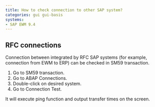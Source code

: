 ```yaml
---
title: How to check connection to other SAP system?
categories: gui gui-basis
systems:
- SAP EWM 9.4
---
```


## RFC connections

Connection between integrated by RFC SAP systems (for example, connection from EWM to ERP) can be checked in SM59 transaction.

1. Go to SM59 transaction.
2. Go to ABAP Connections.
3. Double-click on desired system.
4. Go to Connection Test.

It will execute ping function and output transfer times on the screen.
